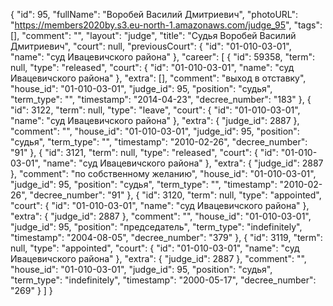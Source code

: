 {
    "id": 95,
    "fullName": "Воробей Василий Дмитриевич",
    "photoURL": "https://members2020by.s3.eu-north-1.amazonaws.com/judge_95",
    "tags": [],
    "comment": "",
    "layout": "judge",
    "title": "Судья Воробей Василий Дмитриевич",
    "court": null,
    "previousCourt": {
        "id": "01-010-03-01",
        "name": "суд Ивацевичского района"
    },
    "career": [
        {
            "id": 59358,
            "term": null,
            "type": "released",
            "court": {
                "id": "01-010-03-01",
                "name": "суд Ивацевичского района"
            },
            "extra": [],
            "comment": "выход в отставку",
            "house_id": "01-010-03-01",
            "judge_id": 95,
            "position": "судья",
            "term_type": "",
            "timestamp": "2014-04-23",
            "decree_number": "183"
        },
        {
            "id": 3122,
            "term": null,
            "type": "leave",
            "court": {
                "id": "01-010-03-01",
                "name": "суд Ивацевичского района"
            },
            "extra": {
                "judge_id": 2887
            },
            "comment": "",
            "house_id": "01-010-03-01",
            "judge_id": 95,
            "position": "судья",
            "term_type": "",
            "timestamp": "2010-02-26",
            "decree_number": "91"
        },
        {
            "id": 3121,
            "term": null,
            "type": "released",
            "court": {
                "id": "01-010-03-01",
                "name": "суд Ивацевичского района"
            },
            "extra": {
                "judge_id": 2887
            },
            "comment": "по собственному желанию",
            "house_id": "01-010-03-01",
            "judge_id": 95,
            "position": "судья",
            "term_type": "",
            "timestamp": "2010-02-26",
            "decree_number": "91"
        },
        {
            "id": 3120,
            "term": null,
            "type": "appointed",
            "court": {
                "id": "01-010-03-01",
                "name": "суд Ивацевичского района"
            },
            "extra": {
                "judge_id": 2887
            },
            "comment": "",
            "house_id": "01-010-03-01",
            "judge_id": 95,
            "position": "председатель",
            "term_type": "indefinitely",
            "timestamp": "2004-08-05",
            "decree_number": "379"
        },
        {
            "id": 3119,
            "term": null,
            "type": "appointed",
            "court": {
                "id": "01-010-03-01",
                "name": "суд Ивацевичского района"
            },
            "extra": {
                "judge_id": 2887
            },
            "comment": "",
            "house_id": "01-010-03-01",
            "judge_id": 95,
            "position": "судья",
            "term_type": "indefinitely",
            "timestamp": "2000-05-17",
            "decree_number": "269"
        }
    ]
}